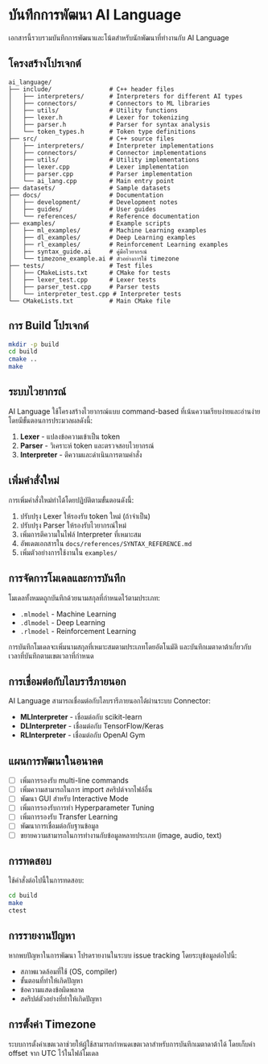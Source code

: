 # บันทึกการพัฒนา AI Language

เอกสารนี้รวบรวมบันทึกการพัฒนาและโน้ตสำหรับนักพัฒนาที่ทำงานกับ AI Language

## โครงสร้างโปรเจกต์

```
ai_language/
├── include/                # C++ header files
│   ├── interpreters/       # Interpreters for different AI types
│   ├── connectors/         # Connectors to ML libraries
│   ├── utils/              # Utility functions
│   ├── lexer.h             # Lexer for tokenizing
│   ├── parser.h            # Parser for syntax analysis
│   └── token_types.h       # Token type definitions
├── src/                    # C++ source files
│   ├── interpreters/       # Interpreter implementations
│   ├── connectors/         # Connector implementations
│   ├── utils/              # Utility implementations
│   ├── lexer.cpp           # Lexer implementation
│   ├── parser.cpp          # Parser implementation
│   └── ai_lang.cpp         # Main entry point
├── datasets/               # Sample datasets
├── docs/                   # Documentation
│   ├── development/        # Development notes
│   ├── guides/             # User guides
│   └── references/         # Reference documentation
├── examples/               # Example scripts
│   ├── ml_examples/        # Machine Learning examples
│   ├── dl_examples/        # Deep Learning examples
│   ├── rl_examples/        # Reinforcement Learning examples
│   ├── syntax_guide.ai     # คู่มือไวยากรณ์
│   └── timezone_example.ai # ตัวอย่างการใช้ timezone
├── tests/                  # Test files
│   ├── CMakeLists.txt      # CMake for tests
│   ├── lexer_test.cpp      # Lexer tests
│   ├── parser_test.cpp     # Parser tests
│   └── interpreter_test.cpp # Interpreter tests
└── CMakeLists.txt          # Main CMake file
```

## การ Build โปรเจกต์

```bash
mkdir -p build
cd build
cmake ..
make
```

## ระบบไวยากรณ์

AI Language ใช้โครงสร้างไวยากรณ์แบบ command-based ที่เน้นความเรียบง่ายและอ่านง่าย โดยมีขั้นตอนการประมวลผลดังนี้:

1. **Lexer** - แปลงข้อความเข้าเป็น token
2. **Parser** - วิเคราะห์ token และตรวจสอบไวยากรณ์
3. **Interpreter** - ตีความและดำเนินการตามคำสั่ง

## เพิ่มคำสั่งใหม่

การเพิ่มคำสั่งใหม่ทำได้โดยปฏิบัติตามขั้นตอนดังนี้:

1. ปรับปรุง Lexer ให้รองรับ token ใหม่ (ถ้าจำเป็น)
2. ปรับปรุง Parser ให้รองรับไวยากรณ์ใหม่
3. เพิ่มการตีความในไฟล์ Interpreter ที่เหมาะสม
4. อัพเดตเอกสารใน `docs/references/SYNTAX_REFERENCE.md`
5. เพิ่มตัวอย่างการใช้งานใน `examples/`

## การจัดการโมเดลและการบันทึก

โมเดลทั้งหมดถูกบันทึกด้วยนามสกุลที่กำหนดไว้ตามประเภท:
- `.mlmodel` - Machine Learning
- `.dlmodel` - Deep Learning
- `.rlmodel` - Reinforcement Learning

การบันทึกโมเดลจะเพิ่มนามสกุลที่เหมาะสมตามประเภทโดยอัตโนมัติ และบันทึกเมตาดาต้าเกี่ยวกับเวลาที่บันทึกตามเขตเวลาที่กำหนด

## การเชื่อมต่อกับไลบรารีภายนอก

AI Language สามารถเชื่อมต่อกับไลบรารีภายนอกได้ผ่านระบบ Connector:

- **MLInterpreter** - เชื่อมต่อกับ scikit-learn
- **DLInterpreter** - เชื่อมต่อกับ TensorFlow/Keras
- **RLInterpreter** - เชื่อมต่อกับ OpenAI Gym

## แผนการพัฒนาในอนาคต

- [ ] เพิ่มการรองรับ multi-line commands
- [ ] เพิ่มความสามารถในการ import สคริปต์จากไฟล์อื่น
- [ ] พัฒนา GUI สำหรับ Interactive Mode
- [ ] เพิ่มการรองรับการทำ Hyperparameter Tuning
- [ ] เพิ่มการรองรับ Transfer Learning
- [ ] พัฒนาการเชื่อมต่อกับฐานข้อมูล
- [ ] ขยายความสามารถในการทำงานกับข้อมูลหลายประเภท (image, audio, text)

## การทดสอบ

ใช้คำสั่งต่อไปนี้ในการทดสอบ:

```bash
cd build
make
ctest
```

## การรายงานปัญหา

หากพบปัญหาในการพัฒนา โปรดรายงานในระบบ issue tracking โดยระบุข้อมูลต่อไปนี้:
- สภาพแวดล้อมที่ใช้ (OS, compiler)
- ขั้นตอนที่ทำให้เกิดปัญหา
- ข้อความแสดงข้อผิดพลาด
- สคริปต์ตัวอย่างที่ทำให้เกิดปัญหา

## การตั้งค่า Timezone

ระบบการตั้งค่าเขตเวลาช่วยให้ผู้ใช้สามารถกำหนดเขตเวลาสำหรับการบันทึกเมตาดาต้าได้ โดยเก็บค่า offset จาก UTC ไว้ในไฟล์โมเดล